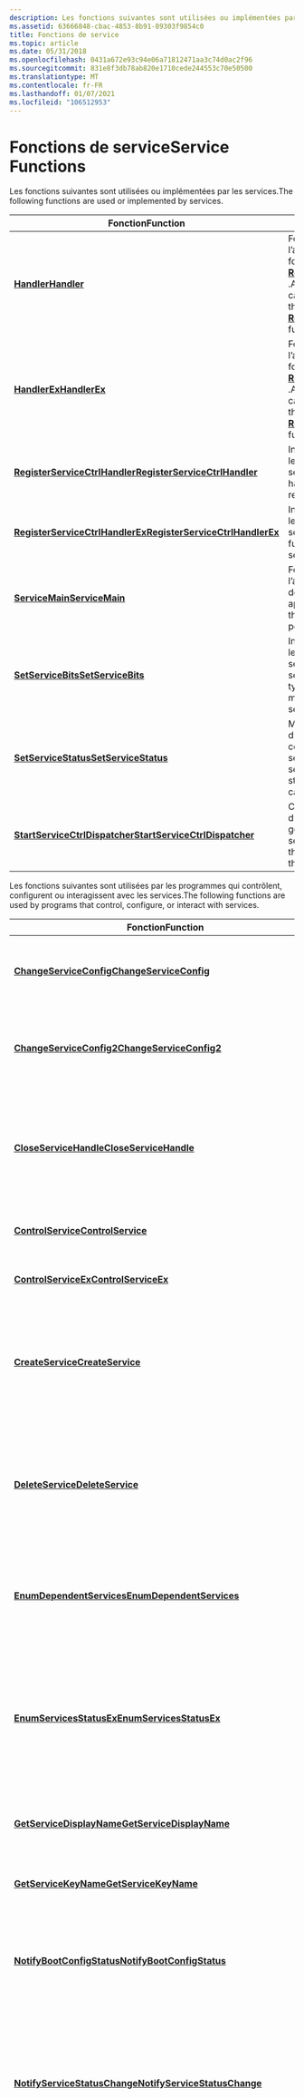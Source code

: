 ```yaml
---
description: Les fonctions suivantes sont utilisées ou implémentées par les services.
ms.assetid: 63666848-cbac-4853-8b91-89303f9854c0
title: Fonctions de service
ms.topic: article
ms.date: 05/31/2018
ms.openlocfilehash: 0431a672e93c94e06a71812471aa3c74d0ac2f96
ms.sourcegitcommit: 831e8f3db78ab820e1710cede244553c70e50500
ms.translationtype: MT
ms.contentlocale: fr-FR
ms.lasthandoff: 01/07/2021
ms.locfileid: "106512953"
---
```

# <a name="service-functions"></a><span data-ttu-id="ceb48-103">Fonctions de service</span><span class="sxs-lookup"><span data-stu-id="ceb48-103">Service Functions</span></span>

<span data-ttu-id="ceb48-104">Les fonctions suivantes sont utilisées ou implémentées par les services.</span><span class="sxs-lookup"><span data-stu-id="ceb48-104">The following functions are used or implemented by services.</span></span>



| <span data-ttu-id="ceb48-105">Fonction</span><span class="sxs-lookup"><span data-stu-id="ceb48-105">Function</span></span>                                                             | <span data-ttu-id="ceb48-106">Description</span><span class="sxs-lookup"><span data-stu-id="ceb48-106">Description</span></span>                                                                                                                           |
|----------------------------------------------------------------------|---------------------------------------------------------------------------------------------------------------------------------------|
| [<span data-ttu-id="ceb48-107">**Handler**</span><span class="sxs-lookup"><span data-stu-id="ceb48-107">**Handler**</span></span>](/windows/desktop/api/Winsvc/nc-winsvc-lphandler_function)                                           | <span data-ttu-id="ceb48-108">Fonction de rappel définie par l’application utilisée avec la fonction [**RegisterServiceCtrlHandler**](/windows/desktop/api/Winsvc/nf-winsvc-registerservicectrlhandlera) .</span><span class="sxs-lookup"><span data-stu-id="ceb48-108">An application-defined callback function used with the [**RegisterServiceCtrlHandler**](/windows/desktop/api/Winsvc/nf-winsvc-registerservicectrlhandlera) function.</span></span>     |
| [<span data-ttu-id="ceb48-109">**HandlerEx**</span><span class="sxs-lookup"><span data-stu-id="ceb48-109">**HandlerEx**</span></span>](/windows/desktop/api/WinSvc/nc-winsvc-lphandler_function_ex)                                       | <span data-ttu-id="ceb48-110">Fonction de rappel définie par l’application utilisée avec la fonction [**RegisterServiceCtrlHandlerEx**](/windows/desktop/api/Winsvc/nf-winsvc-registerservicectrlhandlerexa) .</span><span class="sxs-lookup"><span data-stu-id="ceb48-110">An application-defined callback function used with the [**RegisterServiceCtrlHandlerEx**](/windows/desktop/api/Winsvc/nf-winsvc-registerservicectrlhandlerexa) function.</span></span> |
| [<span data-ttu-id="ceb48-111">**RegisterServiceCtrlHandler**</span><span class="sxs-lookup"><span data-stu-id="ceb48-111">**RegisterServiceCtrlHandler**</span></span>](/windows/desktop/api/Winsvc/nf-winsvc-registerservicectrlhandlera)     | <span data-ttu-id="ceb48-112">Inscrit une fonction pour gérer les demandes de contrôle de service.</span><span class="sxs-lookup"><span data-stu-id="ceb48-112">Registers a function to handle service control requests.</span></span>                                                                              |
| [<span data-ttu-id="ceb48-113">**RegisterServiceCtrlHandlerEx**</span><span class="sxs-lookup"><span data-stu-id="ceb48-113">**RegisterServiceCtrlHandlerEx**</span></span>](/windows/desktop/api/Winsvc/nf-winsvc-registerservicectrlhandlerexa) | <span data-ttu-id="ceb48-114">Inscrit une fonction pour gérer les demandes de contrôle de service étendues.</span><span class="sxs-lookup"><span data-stu-id="ceb48-114">Registers a function to handle extended service control requests.</span></span>                                                                     |
| [<span data-ttu-id="ceb48-115">**ServiceMain**</span><span class="sxs-lookup"><span data-stu-id="ceb48-115">**ServiceMain**</span></span>](/windows/win32/api/winsvc/nc-winsvc-lpservice_main_functiona)                                   | <span data-ttu-id="ceb48-116">Fonction définie par l’application qui sert de point de départ pour un service.</span><span class="sxs-lookup"><span data-stu-id="ceb48-116">An application-defined function that serves as the starting point for a service.</span></span>                                                      |
| [<span data-ttu-id="ceb48-117">**SetServiceBits**</span><span class="sxs-lookup"><span data-stu-id="ceb48-117">**SetServiceBits**</span></span>](/windows/desktop/api/Lmserver/nf-lmserver-setservicebits)                             | <span data-ttu-id="ceb48-118">Inscrit un type de service avec le gestionnaire de contrôle des services et le service serveur.</span><span class="sxs-lookup"><span data-stu-id="ceb48-118">Registers a service type with the service control manager and the Server service.</span></span>                                                     |
| [<span data-ttu-id="ceb48-119">**SetServiceStatus**</span><span class="sxs-lookup"><span data-stu-id="ceb48-119">**SetServiceStatus**</span></span>](/windows/desktop/api/Winsvc/nf-winsvc-setservicestatus)                         | <span data-ttu-id="ceb48-120">Met à jour les informations d’État du gestionnaire de contrôle des services pour le service appelant.</span><span class="sxs-lookup"><span data-stu-id="ceb48-120">Updates the service control manager's status information for the calling service.</span></span>                                                     |
| [<span data-ttu-id="ceb48-121">**StartServiceCtrlDispatcher**</span><span class="sxs-lookup"><span data-stu-id="ceb48-121">**StartServiceCtrlDispatcher**</span></span>](/windows/desktop/api/Winsvc/nf-winsvc-startservicectrldispatchera)     | <span data-ttu-id="ceb48-122">Connecte le thread principal d’un processus de service au gestionnaire de contrôle des services.</span><span class="sxs-lookup"><span data-stu-id="ceb48-122">Connects the main thread of a service process to the service control manager.</span></span>                                                         |



 

<span data-ttu-id="ceb48-123">Les fonctions suivantes sont utilisées par les programmes qui contrôlent, configurent ou interagissent avec les services.</span><span class="sxs-lookup"><span data-stu-id="ceb48-123">The following functions are used by programs that control, configure, or interact with services.</span></span>



| <span data-ttu-id="ceb48-124">Fonction</span><span class="sxs-lookup"><span data-stu-id="ceb48-124">Function</span></span>                                                                 | <span data-ttu-id="ceb48-125">Description</span><span class="sxs-lookup"><span data-stu-id="ceb48-125">Description</span></span>                                                                                                                                 |
|--------------------------------------------------------------------------|---------------------------------------------------------------------------------------------------------------------------------------------|
| [<span data-ttu-id="ceb48-126">**ChangeServiceConfig**</span><span class="sxs-lookup"><span data-stu-id="ceb48-126">**ChangeServiceConfig**</span></span>](/windows/desktop/api/Winsvc/nf-winsvc-changeserviceconfiga)                       | <span data-ttu-id="ceb48-127">Modifie les paramètres de configuration d’un service.</span><span class="sxs-lookup"><span data-stu-id="ceb48-127">Changes the configuration parameters of a service.</span></span>                                                                                          |
| [<span data-ttu-id="ceb48-128">**ChangeServiceConfig2**</span><span class="sxs-lookup"><span data-stu-id="ceb48-128">**ChangeServiceConfig2**</span></span>](/windows/desktop/api/Winsvc/nf-winsvc-changeserviceconfig2a)                     | <span data-ttu-id="ceb48-129">Modifie les paramètres de configuration facultatifs d’un service.</span><span class="sxs-lookup"><span data-stu-id="ceb48-129">Changes the optional configuration parameters of a service.</span></span>                                                                                 |
| [<span data-ttu-id="ceb48-130">**CloseServiceHandle**</span><span class="sxs-lookup"><span data-stu-id="ceb48-130">**CloseServiceHandle**</span></span>](/windows/desktop/api/Winsvc/nf-winsvc-closeservicehandle)                         | <span data-ttu-id="ceb48-131">Ferme le handle spécifié d’un objet de gestionnaire de contrôle des services ou d’un objet de service.</span><span class="sxs-lookup"><span data-stu-id="ceb48-131">Closes the specified handle to a service control manager object or a service object.</span></span>                                                        |
| [<span data-ttu-id="ceb48-132">**ControlService**</span><span class="sxs-lookup"><span data-stu-id="ceb48-132">**ControlService**</span></span>](/windows/desktop/api/Winsvc/nf-winsvc-controlservice)                                 | <span data-ttu-id="ceb48-133">Envoie un code de contrôle à un service.</span><span class="sxs-lookup"><span data-stu-id="ceb48-133">Sends a control code to a service.</span></span>                                                                                                          |
| [<span data-ttu-id="ceb48-134">**ControlServiceEx**</span><span class="sxs-lookup"><span data-stu-id="ceb48-134">**ControlServiceEx**</span></span>](/windows/desktop/api/Winsvc/nf-winsvc-controlserviceexa)                             | <span data-ttu-id="ceb48-135">Envoie un code de contrôle à un service.</span><span class="sxs-lookup"><span data-stu-id="ceb48-135">Sends a control code to a service.</span></span>                                                                                                          |
| [<span data-ttu-id="ceb48-136">**CreateService**</span><span class="sxs-lookup"><span data-stu-id="ceb48-136">**CreateService**</span></span>](/windows/desktop/api/Winsvc/nf-winsvc-createservicea)                                   | <span data-ttu-id="ceb48-137">Crée un objet de service et l’ajoute à la base de données du gestionnaire de contrôle des services spécifiée.</span><span class="sxs-lookup"><span data-stu-id="ceb48-137">Creates a service object and adds it to the specified service control manager database.</span></span>                                                     |
| [<span data-ttu-id="ceb48-138">**DeleteService**</span><span class="sxs-lookup"><span data-stu-id="ceb48-138">**DeleteService**</span></span>](/windows/desktop/api/Winsvc/nf-winsvc-deleteservice)                                   | <span data-ttu-id="ceb48-139">Marque le service spécifié pour suppression de la base de données du gestionnaire de contrôle des services.</span><span class="sxs-lookup"><span data-stu-id="ceb48-139">Marks the specified service for deletion from the service control manager database.</span></span>                                                         |
| [<span data-ttu-id="ceb48-140">**EnumDependentServices**</span><span class="sxs-lookup"><span data-stu-id="ceb48-140">**EnumDependentServices**</span></span>](/windows/desktop/api/Winsvc/nf-winsvc-enumdependentservicesa)                   | <span data-ttu-id="ceb48-141">Récupère le nom et l’état de chaque service qui dépend du service spécifié.</span><span class="sxs-lookup"><span data-stu-id="ceb48-141">Retrieves the name and status of each service that depends on the specified service.</span></span>                                                        |
| [<span data-ttu-id="ceb48-142">**EnumServicesStatusEx**</span><span class="sxs-lookup"><span data-stu-id="ceb48-142">**EnumServicesStatusEx**</span></span>](/windows/desktop/api/Winsvc/nf-winsvc-enumservicesstatusexa)                     | <span data-ttu-id="ceb48-143">Énumère les services de la base de données du gestionnaire de contrôle des services spécifiée en fonction du niveau d’information spécifié.</span><span class="sxs-lookup"><span data-stu-id="ceb48-143">Enumerates services in the specified service control manager database based on the specified information level.</span></span>                             |
| [<span data-ttu-id="ceb48-144">**GetServiceDisplayName**</span><span class="sxs-lookup"><span data-stu-id="ceb48-144">**GetServiceDisplayName**</span></span>](/windows/desktop/api/Winsvc/nf-winsvc-getservicedisplaynamea)                   | <span data-ttu-id="ceb48-145">Récupère le nom complet du service spécifié.</span><span class="sxs-lookup"><span data-stu-id="ceb48-145">Retrieves the display name of the specified service.</span></span>                                                                                        |
| [<span data-ttu-id="ceb48-146">**GetServiceKeyName**</span><span class="sxs-lookup"><span data-stu-id="ceb48-146">**GetServiceKeyName**</span></span>](/windows/desktop/api/Winsvc/nf-winsvc-getservicekeynamea)                           | <span data-ttu-id="ceb48-147">Récupère le nom de service du service spécifié.</span><span class="sxs-lookup"><span data-stu-id="ceb48-147">Retrieves the service name of the specified service.</span></span>                                                                                        |
| [<span data-ttu-id="ceb48-148">**NotifyBootConfigStatus**</span><span class="sxs-lookup"><span data-stu-id="ceb48-148">**NotifyBootConfigStatus**</span></span>](/windows/desktop/api/Winsvc/nf-winsvc-notifybootconfigstatus)                 | <span data-ttu-id="ceb48-149">Signale l’état de démarrage au gestionnaire de contrôle des services.</span><span class="sxs-lookup"><span data-stu-id="ceb48-149">Reports the boot status to the service control manager.</span></span>                                                                                     |
| [<span data-ttu-id="ceb48-150">**NotifyServiceStatusChange**</span><span class="sxs-lookup"><span data-stu-id="ceb48-150">**NotifyServiceStatusChange**</span></span>](/windows/desktop/api/Winsvc/nf-winsvc-notifyservicestatuschangea)           | <span data-ttu-id="ceb48-151">Permet à une application de recevoir une notification lorsque le service spécifié est créé ou supprimé ou lorsque son état change.</span><span class="sxs-lookup"><span data-stu-id="ceb48-151">Enables an application to receive notification when the specified service is created or deleted or when its status changes.</span></span>                 |
| [<span data-ttu-id="ceb48-152">**OpenSCManager**</span><span class="sxs-lookup"><span data-stu-id="ceb48-152">**OpenSCManager**</span></span>](/windows/desktop/api/Winsvc/nf-winsvc-openscmanagera)                                   | <span data-ttu-id="ceb48-153">Établit une connexion au gestionnaire de contrôle des services sur l’ordinateur spécifié et ouvre la base de données du gestionnaire de contrôle des services spécifiée.</span><span class="sxs-lookup"><span data-stu-id="ceb48-153">Establishes a connection to the service control manager on the specified computer and opens the specified service control manager database.</span></span> |
| [<span data-ttu-id="ceb48-154">**OpenService**</span><span class="sxs-lookup"><span data-stu-id="ceb48-154">**OpenService**</span></span>](/windows/desktop/api/Winsvc/nf-winsvc-openservicea)                                       | <span data-ttu-id="ceb48-155">Ouvre un service existant.</span><span class="sxs-lookup"><span data-stu-id="ceb48-155">Opens an existing service.</span></span>                                                                                                                  |
| [<span data-ttu-id="ceb48-156">**QueryServiceConfig**</span><span class="sxs-lookup"><span data-stu-id="ceb48-156">**QueryServiceConfig**</span></span>](/windows/desktop/api/Winsvc/nf-winsvc-queryserviceconfiga)                         | <span data-ttu-id="ceb48-157">Récupère les paramètres de configuration du service spécifié.</span><span class="sxs-lookup"><span data-stu-id="ceb48-157">Retrieves the configuration parameters of the specified service.</span></span>                                                                            |
| [<span data-ttu-id="ceb48-158">**QueryServiceConfig2**</span><span class="sxs-lookup"><span data-stu-id="ceb48-158">**QueryServiceConfig2**</span></span>](/windows/desktop/api/Winsvc/nf-winsvc-queryserviceconfig2a)                       | <span data-ttu-id="ceb48-159">Récupère les paramètres de configuration facultatifs du service spécifié.</span><span class="sxs-lookup"><span data-stu-id="ceb48-159">Retrieves the optional configuration parameters of the specified service.</span></span>                                                                   |
| [<span data-ttu-id="ceb48-160">**QueryServiceDynamicInformation**</span><span class="sxs-lookup"><span data-stu-id="ceb48-160">**QueryServiceDynamicInformation**</span></span>](/windows/desktop/api/Winsvc/nf-winsvc-queryservicedynamicinformation) | <span data-ttu-id="ceb48-161">Récupère les informations dynamiques relatives au démarrage du service actuel.</span><span class="sxs-lookup"><span data-stu-id="ceb48-161">Retrieves dynamic information related to the current service start.</span></span>                                                                         |
| [<span data-ttu-id="ceb48-162">**QueryServiceObjectSecurity**</span><span class="sxs-lookup"><span data-stu-id="ceb48-162">**QueryServiceObjectSecurity**</span></span>](/windows/desktop/api/winsvc/nf-winsvc-queryserviceobjectsecurity)    | <span data-ttu-id="ceb48-163">Récupère une copie du descripteur de sécurité associé à un objet de service.</span><span class="sxs-lookup"><span data-stu-id="ceb48-163">Retrieves a copy of the security descriptor associated with a service object.</span></span>                                                               |
| [<span data-ttu-id="ceb48-164">**QueryServiceStatusEx**</span><span class="sxs-lookup"><span data-stu-id="ceb48-164">**QueryServiceStatusEx**</span></span>](/windows/desktop/api/Winsvc/nf-winsvc-queryservicestatusex)                     | <span data-ttu-id="ceb48-165">Récupère l’état actuel du service spécifié en fonction du niveau d’information spécifié.</span><span class="sxs-lookup"><span data-stu-id="ceb48-165">Retrieves the current status of the specified service based on the specified information level.</span></span>                                             |
| [<span data-ttu-id="ceb48-166">**SetServiceObjectSecurity**</span><span class="sxs-lookup"><span data-stu-id="ceb48-166">**SetServiceObjectSecurity**</span></span>](/windows/desktop/api/winsvc/nf-winsvc-setserviceobjectsecurity)        | <span data-ttu-id="ceb48-167">Définit le descripteur de sécurité d’un objet de service.</span><span class="sxs-lookup"><span data-stu-id="ceb48-167">Sets the security descriptor of a service object.</span></span>                                                                                           |
| [<span data-ttu-id="ceb48-168">**StartService**</span><span class="sxs-lookup"><span data-stu-id="ceb48-168">**StartService**</span></span>](/windows/desktop/api/Winsvc/nf-winsvc-startservicea)                                     | <span data-ttu-id="ceb48-169">Démarre un service.</span><span class="sxs-lookup"><span data-stu-id="ceb48-169">Starts a service.</span></span>                                                                                                                           |



 

## <a name="obsolete-functions"></a><span data-ttu-id="ceb48-170">Fonctions obsolètes</span><span class="sxs-lookup"><span data-stu-id="ceb48-170">Obsolete Functions</span></span>

<span data-ttu-id="ceb48-171">Les fonctions suivantes sont obsolètes.</span><span class="sxs-lookup"><span data-stu-id="ceb48-171">The following functions are obsolete.</span></span><dl>

[<span data-ttu-id="ceb48-172">**EnumServicesStatus**</span><span class="sxs-lookup"><span data-stu-id="ceb48-172">**EnumServicesStatus**</span></span>](/windows/desktop/api/Winsvc/nf-winsvc-enumservicesstatusa)  
[<span data-ttu-id="ceb48-173">**LockServiceDatabase**</span><span class="sxs-lookup"><span data-stu-id="ceb48-173">**LockServiceDatabase**</span></span>](/windows/desktop/api/Winsvc/nf-winsvc-lockservicedatabase)  
[<span data-ttu-id="ceb48-174">**QueryServiceLockStatus**</span><span class="sxs-lookup"><span data-stu-id="ceb48-174">**QueryServiceLockStatus**</span></span>](/windows/desktop/api/Winsvc/nf-winsvc-queryservicelockstatusa)  
[<span data-ttu-id="ceb48-175">**QueryServiceStatus**</span><span class="sxs-lookup"><span data-stu-id="ceb48-175">**QueryServiceStatus**</span></span>](/windows/desktop/api/Winsvc/nf-winsvc-queryservicestatus)  
[<span data-ttu-id="ceb48-176">**UnlockServiceDatabase**</span><span class="sxs-lookup"><span data-stu-id="ceb48-176">**UnlockServiceDatabase**</span></span>](/windows/desktop/api/Winsvc/nf-winsvc-unlockservicedatabase)  
</dl>

 

 
